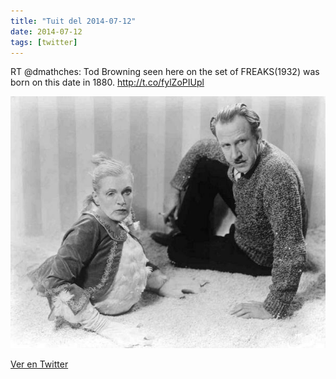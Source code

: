 ```yaml
---
title: "Tuit del 2014-07-12"
date: 2014-07-12
tags: [twitter]
---
```


RT @dmathches: Tod Browning seen here on the set of FREAKS(1932) was born on this date in 1880. http://t.co/fylZoPIUpl

![Imagen](/assets/images/487947102434369536-BsWIOLtCYAI6BVd.jpg)

[Ver en Twitter](https://twitter.com/i/web/status/487947102434369536)
